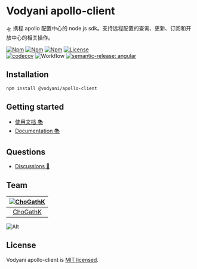 # Vodyani apollo-client

🛸 携程 apollo 配置中心的 node.js sdk。支持远程配置的查询、更新、订阅和开放中心的相关操作。

[![Npm](https://img.shields.io/npm/v/@vodyani/apollo-client/latest.svg)](https://www.npmjs.com/package/@vodyani/apollo-client)
[![Npm](https://img.shields.io/npm/v/@vodyani/apollo-client/beta.svg)](https://www.npmjs.com/package/@vodyani/apollo-client)
[![Npm](https://img.shields.io/npm/dm/@vodyani/apollo-client)](https://www.npmjs.com/package/@vodyani/apollo-client)
[![License](https://img.shields.io/github/license/vodyani/apollo-client)](LICENSE)
<br>
[![codecov](https://codecov.io/gh/vodyani/apollo-client/branch/master/graph/badge.svg?token=D6T333EU09)](https://codecov.io/gh/vodyani/apollo-client)
![Workflow](https://github.com/vodyani/apollo-client/actions/workflows/release.yml/badge.svg)
[![semantic-release: angular](https://img.shields.io/badge/semantic--release-angular-e10079?logo=semantic-release)](https://github.com/semantic-release/semantic-release)

## Installation

```sh
npm install @vodyani/apollo-client
```

## Getting started

- [使用文档 📚](https://vodyani.netlify.app/docs/advanced/apollo-client)
- [Documentation 📚](https://vodyani.netlify.app/en/docs/advanced/apollo-client)

## Questions

- [Discussions 🧐](https://github.com/vodyani/apollo-client/discussions)

## Team

|[![ChoGathK](https://github.com/chogathK.png?size=100)](https://github.com/chogathK)|
|:-:|
|[ChoGathK](https://github.com/chogathK)|

![Alt](https://repobeats.axiom.co/api/embed/ccfa27d0635b6ce8e3ca926fed5a017da7a23e24.svg "Repobeats analytics image")

## License

Vodyani apollo-client is [MIT licensed](LICENSE).
